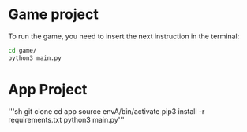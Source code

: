  # Game project

 To run the game, you need to insert the next instruction in the terminal:

```sh
cd game/
python3 main.py
```

 # App Project

'''sh
git clone
cd app
source envA/bin/activate
pip3 install -r requirements.txt
python3 main.py'''

